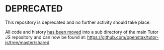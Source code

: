 # DEPRECATED

This repository is deprecated and no further activity should take place.

All code and history [has been moved](https://github.com/openstax/tutor-js/pull/1238)
into a sub directory of the main Tutor JS repository and can now be found
at: https://github.com/openstax/tutor-js/tree/master/shared
